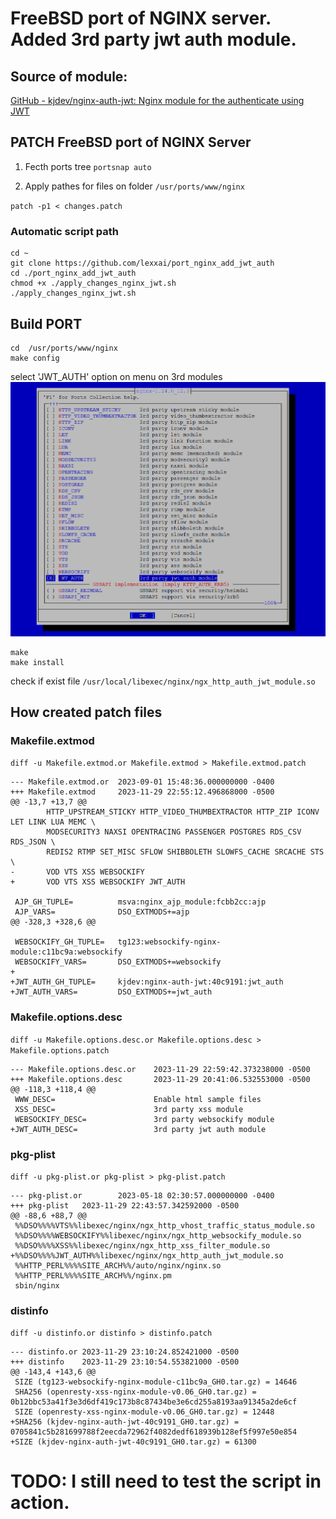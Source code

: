 # FreeBSD port of NGINX server. Added 3rd party jwt auth module.

## Source of module:
[GitHub - kjdev/nginx-auth-jwt: Nginx module for the authenticate using JWT](https://github.com/kjdev/nginx-auth-jwt)


## PATCH FreeBSD port of NGINX Server

1. Fecth ports tree 
`portsnap auto`

2. Apply pathes for files on folder  `/usr/ports/www/nginx`

`patch -p1 < changes.patch`

### Automatic script path
```
cd ~
git clone https://github.com/lexxai/port_nginx_add_jwt_auth
cd ./port_nginx_add_jwt_auth
chmod +x ./apply_changes_nginx_jwt.sh
./apply_changes_nginx_jwt.sh
```

## Build PORT
```
cd  /usr/ports/www/nginx
make config
```
select 'JWT_AUTH' option on menu on 3rd modules
![Menu config](img/make_menu.png)

```
make 
make install
```

check if exist file  `/usr/local/libexec/nginx/ngx_http_auth_jwt_module.so`


## How created patch files

### Makefile.extmod

`diff -u Makefile.extmod.or Makefile.extmod > Makefile.extmod.patch`
```
--- Makefile.extmod.or  2023-09-01 15:48:36.000000000 -0400
+++ Makefile.extmod     2023-11-29 22:55:12.496868000 -0500
@@ -13,7 +13,7 @@
        HTTP_UPSTREAM_STICKY HTTP_VIDEO_THUMBEXTRACTOR HTTP_ZIP ICONV LET LINK LUA MEMC \
        MODSECURITY3 NAXSI OPENTRACING PASSENGER POSTGRES RDS_CSV RDS_JSON \
        REDIS2 RTMP SET_MISC SFLOW SHIBBOLETH SLOWFS_CACHE SRCACHE STS \
-       VOD VTS XSS WEBSOCKIFY
+       VOD VTS XSS WEBSOCKIFY JWT_AUTH

 AJP_GH_TUPLE=          msva:nginx_ajp_module:fcbb2cc:ajp
 AJP_VARS=              DSO_EXTMODS+=ajp
@@ -328,3 +328,6 @@

 WEBSOCKIFY_GH_TUPLE=   tg123:websockify-nginx-module:c11bc9a:websockify
 WEBSOCKIFY_VARS=       DSO_EXTMODS+=websockify
+
+JWT_AUTH_GH_TUPLE=     kjdev:nginx-auth-jwt:40c9191:jwt_auth
+JWT_AUTH_VARS=         DSO_EXTMODS+=jwt_auth
```


### Makefile.options.desc

`diff -u Makefile.options.desc.or Makefile.options.desc > Makefile.options.patch`
```
--- Makefile.options.desc.or    2023-11-29 22:59:42.373238000 -0500
+++ Makefile.options.desc       2023-11-29 20:41:06.532553000 -0500
@@ -118,3 +118,4 @@
 WWW_DESC=                      Enable html sample files
 XSS_DESC=                      3rd party xss module
 WEBSOCKIFY_DESC=               3rd party websockify module
+JWT_AUTH_DESC=                 3rd party jwt auth module
```

### pkg-plist
`diff -u pkg-plist.or pkg-plist > pkg-plist.patch`
```
--- pkg-plist.or        2023-05-18 02:30:57.000000000 -0400
+++ pkg-plist   2023-11-29 22:43:57.342592000 -0500
@@ -88,6 +88,7 @@
 %%DSO%%%%VTS%%libexec/nginx/ngx_http_vhost_traffic_status_module.so
 %%DSO%%%%WEBSOCKIFY%%libexec/nginx/ngx_http_websockify_module.so
 %%DSO%%%%XSS%%libexec/nginx/ngx_http_xss_filter_module.so
+%%DSO%%%%JWT_AUTH%%libexec/nginx/ngx_http_auth_jwt_module.so
 %%HTTP_PERL%%%%SITE_ARCH%%/auto/nginx/nginx.so
 %%HTTP_PERL%%%%SITE_ARCH%%/nginx.pm
 sbin/nginx
```

### distinfo

`diff -u distinfo.or distinfo > distinfo.patch`
```
--- distinfo.or 2023-11-29 23:10:24.852421000 -0500
+++ distinfo    2023-11-29 23:10:54.553821000 -0500
@@ -143,4 +143,6 @@
 SIZE (tg123-websockify-nginx-module-c11bc9a_GH0.tar.gz) = 14646
 SHA256 (openresty-xss-nginx-module-v0.06_GH0.tar.gz) = 0b12bbc53a41f3e3d6df419c173b8c87434be3e6cd255a8193aa91345a2de6cf
 SIZE (openresty-xss-nginx-module-v0.06_GH0.tar.gz) = 12448
+SHA256 (kjdev-nginx-auth-jwt-40c9191_GH0.tar.gz) = 0705841c5b281699788f2eecda72962f4082dedf618939b128ef5f997e50e854
+SIZE (kjdev-nginx-auth-jwt-40c9191_GH0.tar.gz) = 61300
```


# TODO: I still need to test the script in action.



